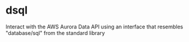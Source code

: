 # dsql
Interact with the AWS Aurora Data API using an interface that resembles "database/sql" from the standard library

